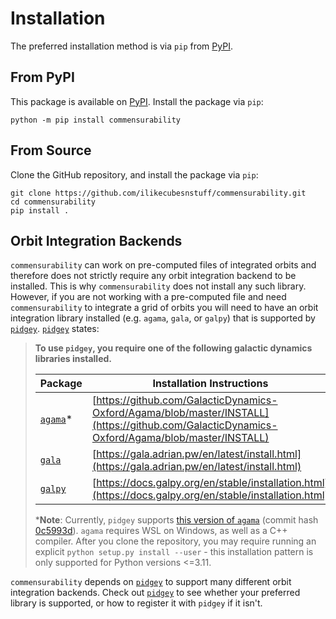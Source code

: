 # Installation

The preferred installation method is via `pip` from [PyPI](installation.md#from-pypi).

## From PyPI

This package is available on [PyPI](https://pypi.org/project/commensurability/). Install the package via `pip`:

```
python -m pip install commensurability
```

## From Source

Clone the GitHub repository, and install the package via `pip`:

```
git clone https://github.com/ilikecubesnstuff/commensurability.git
cd commensurability
pip install .
```

## Orbit Integration Backends

`commensurability` can work on pre-computed files of integrated orbits and therefore does not strictly require any orbit integration backend to be installed.
This is why `commensurability` does not install any such library.
However, if you are not working with a pre-computed file and need `commensurability` to integrate a grid of orbits you will need to have an orbit integration library installed (e.g. `agama`, `gala`, or `galpy`) that is supported by [`pidgey`](https://pypi.org/project/pidgey/).
[`pidgey`](https://pypi.org/project/pidgey/) states:

> **To use `pidgey`, you require one of the following galactic dynamics libraries installed.**
>
> | Package | Installation Instructions |
> | ------- | ------------------------- |
> | [`agama`](https://github.com/GalacticDynamics-Oxford/Agama)* | [https://github.com/GalacticDynamics-Oxford/Agama/blob/master/INSTALL](https://github.com/GalacticDynamics-Oxford/Agama/blob/master/INSTALL) |
> | [`gala`](https://github.com/adrn/gala)                       | [https://gala.adrian.pw/en/latest/install.html](https://gala.adrian.pw/en/latest/install.html) |
> | [`galpy`](https://github.com/jobovy/galpy)                   | [https://docs.galpy.org/en/stable/installation.html](https://docs.galpy.org/en/stable/installation.html) |
>
> ***Note**: Currently, `pidgey` supports [this version of `agama`](https://github.com/GalacticDynamics-Oxford/Agama/tree/0c5993d1c631d9a9e8f48213f919e09bfd629639) (commit hash [0c5993d](https://github.com/GalacticDynamics-Oxford/Agama/tree/0c5993d1c631d9a9e8f48213f919e09bfd629639)).
> `agama` requires WSL on Windows, as well as a C++ compiler.
> After you clone the repository, you may require running an explicit `python setup.py install --user` - this installation pattern is only supported for Python versions <=3.11.

`commensurability` depends on [`pidgey`](https://pypi.org/project/pidgey/) to support many different orbit integration backends.
Check out [`pidgey`](https://pypi.org/project/pidgey/) to see whether your preferred library is supported, or how to register it with `pidgey` if it isn't.
